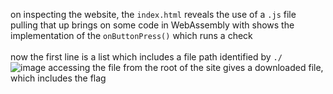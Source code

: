 on inspecting the website, the `index.html` reveals the use of a `.js` file  
pulling that up brings on some code in WebAssembly with shows the implementation of the `onButtonPress()` which runs a check  
<br>
now the first line is a list which includes a file path identified by `./`  
![image](https://github.com/arnavjagia/cryptoniteTP/assets/89345926/e15b0fda-8020-464c-a5e3-f90e9972e63f)
accessing the file from the root of the site gives a downloaded file, which includes the flag
